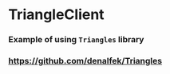 # TriangleClient
### Example of using `Triangles` library
### https://github.com/denalfek/Triangles
